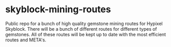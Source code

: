 # skyblock-mining-routes
Public repo for a bunch of high quality gemstone mining routes for Hypixel Skyblock. There will be a bunch of different routes for different types of gemstones. All of these routes will be kept up to date with the most efficient routes and META's.
